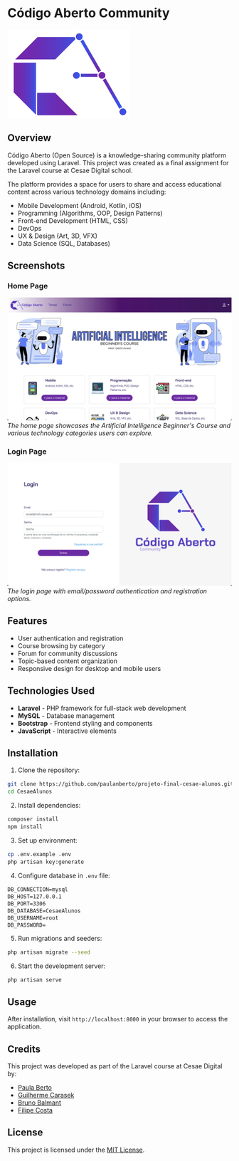 # Código Aberto Community

<img src="./logo.png" height="200" alt="Código Aberto Community" />

## Overview

Código Aberto (Open Source) is a knowledge-sharing community platform developed using Laravel. This project was created as a final assignment for the Laravel course at Cesae Digital school.

The platform provides a space for users to share and access educational content across various technology domains including:

-   Mobile Development (Android, Kotlin, iOS)
-   Programming (Algorithms, OOP, Design Patterns)
-   Front-end Development (HTML, CSS)
-   DevOps
-   UX & Design (Art, 3D, VFX)
-   Data Science (SQL, Databases)

## Screenshots

### Home Page

![Home Page](./home.png)
_The home page showcases the Artificial Intelligence Beginner's Course and various technology categories users can explore._

### Login Page

![Login Page](./login.png)
_The login page with email/password authentication and registration options._

## Features

-   User authentication and registration
-   Course browsing by category
-   Forum for community discussions
-   Topic-based content organization
-   Responsive design for desktop and mobile users

## Technologies Used

-   **Laravel** - PHP framework for full-stack web development
-   **MySQL** - Database management
-   **Bootstrap** - Frontend styling and components
-   **JavaScript** - Interactive elements

## Installation

1. Clone the repository:

```bash
git clone https://github.com/paulanberto/projeto-final-cesae-alunos.git CesaeAlunos
cd CesaeAlunos
```

2. Install dependencies:

```bash
composer install
npm install
```

3. Set up environment:

```bash
cp .env.example .env
php artisan key:generate
```

4. Configure database in `.env` file:

```
DB_CONNECTION=mysql
DB_HOST=127.0.0.1
DB_PORT=3306
DB_DATABASE=CesaeAlunos
DB_USERNAME=root
DB_PASSWORD=
```

5. Run migrations and seeders:

```bash
php artisan migrate --seed
```

6. Start the development server:

```bash
php artisan serve
```

## Usage

After installation, visit `http://localhost:8000` in your browser to access the application.

## Credits

This project was developed as part of the Laravel course at Cesae Digital by:

-   [Paula Berto](https://github.com/paulanberto)
-   [Guilherme Carasek](https://github.com/Guilherme-Carasek)
-   [Bruno Balmant](https://github.com/BrunoBalmant)
-   [Filipe Costa](https://github.com/gitumbelino)

## License

This project is licensed under the [MIT License](LICENSE.md).

